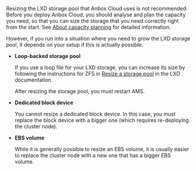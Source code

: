 Resizing the LXD storage pool that Anbox Cloud uses is not recommended. Before you deploy Anbox Cloud, you should analyse and plan the capacity you need, so that you can size the storage that you need correctly right from the start. See [About capacity planning](https://discourse.ubuntu.com/t/about-capacity-planning/28717) for detailed information.

However, if you run into a situation where you need to grow the LXD storage pool, it depends on your setup if this is actually possible.

- **Loop-backed storage pool**

  If you use a loop file for your LXD storage, you can increase its size by following the instructions for ZFS in [Resize a storage pool](https://linuxcontainers.org/lxd/docs/latest/howto/storage_pools/#resize-a-storage-pool) in the LXD documentation.

  After resizing the storage pool, you must restart AMS.
- **Dedicated block device**

  You cannot resize a dedicated block device. In this case, you must replace the block device with a bigger one (which requires re-deploying the cluster node).
- **EBS volume**

  While it is generally possible to resize an EBS volume, it is usually easier to replace the cluster node with a new one that has a bigger EBS volume.
